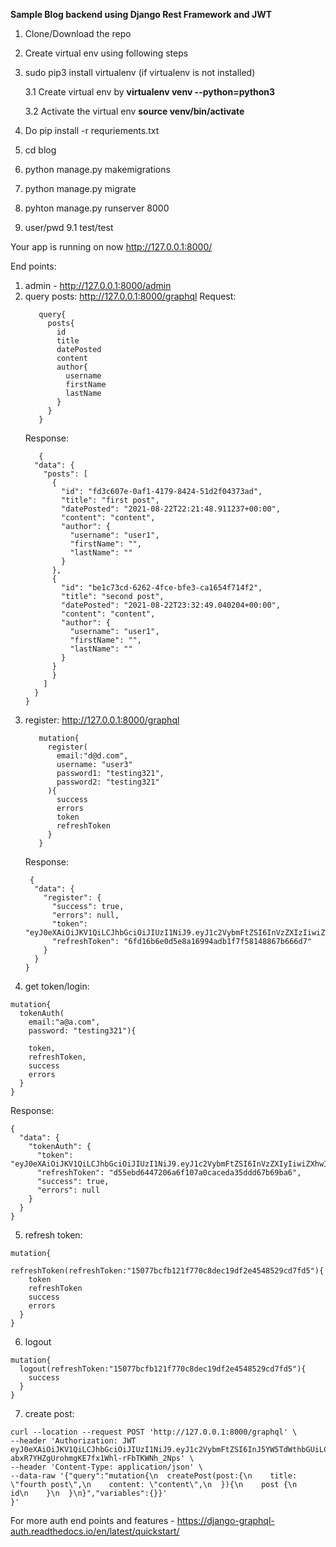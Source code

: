 **Sample Blog backend using Django Rest Framework and JWT**
1. Clone/Download the repo
2. Create virtual env using following steps
3. sudo pip3 install virtualenv  (if virtualenv is not installed)
   
    3.1 Create virtual env by 
**virtualenv venv --python=python3**
   
   3.2 Activate the virtual env **source venv/bin/activate** 
4. Do pip install -r requriements.txt
5. cd blog
6. python manage.py makemigrations
7. python manage.py migrate
8. pyhton manage.py runserver 8000
9. user/pwd
    9.1 test/test

Your app is running on now http://127.0.0.1:8000/

End points: 
1. admin - http://127.0.0.1:8000/admin
2. query posts: http://127.0.0.1:8000/graphql
   Request:
   ```
      query{
        posts{
          id
          title
          datePosted
          content
          author{
            username
            firstName
            lastName
          }
        }
      }  
   ```
   Response: 
   ```
      {
     "data": {
       "posts": [
         {
           "id": "fd3c607e-0af1-4179-8424-51d2f04373ad",
           "title": "first post",
           "datePosted": "2021-08-22T22:21:48.911237+00:00",
           "content": "content",
           "author": {
             "username": "user1",
             "firstName": "",
             "lastName": ""
           }
         },
         {
           "id": "be1c73cd-6262-4fce-bfe3-ca1654f714f2",
           "title": "second post",
           "datePosted": "2021-08-22T23:32:49.040204+00:00",
           "content": "content",
           "author": {
             "username": "user1",
             "firstName": "",
             "lastName": ""
           }
         }
         }
       ]
     }
   }
    ```
3. register: http://127.0.0.1:8000/graphql
   ```
      mutation{
        register(
          email:"d@d.com",
          username: "user3"
          password1: "testing321",
          password2: "testing321"
        ){
          success
          errors
          token
          refreshToken
        }
      }
   ```
   Response: 
   ```
    {
     "data": {
       "register": {
         "success": true,
         "errors": null,
         "token": "eyJ0eXAiOiJKV1QiLCJhbGciOiJIUzI1NiJ9.eyJ1c2VybmFtZSI6InVzZXIzIiwiZXhwIjoxNjMwMjE1NTgzLCJvcmlnSWF0IjoxNjMwMjE1MjgzfQ.J5j4o_vrKMdOs2kxaDLRXY1MZzXYbWM0pcLIDCC4OoU",
         "refreshToken": "6fd16b6e0d5e8a16994adb1f7f58148867b666d7"
       }
     }
   }
   ```
4. get token/login: 
```
mutation{
  tokenAuth(
    email:"a@a.com",
    password: "testing321"){
    
    token,
    refreshToken,
    success
    errors
  }
}
```
Response:
```
{
  "data": {
    "tokenAuth": {
      "token": "eyJ0eXAiOiJKV1QiLCJhbGciOiJIUzI1NiJ9.eyJ1c2VybmFtZSI6InVzZXIyIiwiZXhwIjoxNjMwMjE1Njk4LCJvcmlnSWF0IjoxNjMwMjE1Mzk4fQ.rYdI16zXij5bl8wPYfCochcORR6IDAVjf0cljOkkHHo",
      "refreshToken": "d55ebd6447206a6f107a0caceda35ddd67b69ba6",
      "success": true,
      "errors": null
    }
  }
}
```
5. refresh token:
```
mutation{
  refreshToken(refreshToken:"15077bcfb121f770c8dec19df2e4548529cd7fd5"){
    token
    refreshToken
    success
    errors
  }
}
```
6. logout
```
mutation{
  logout(refreshToken:"15077bcfb121f770c8dec19df2e4548529cd7fd5"){
    success
  }
}
```
7. create post:   
```
curl --location --request POST 'http://127.0.0.1:8000/graphql' \
--header 'Authorization: JWT eyJ0eXAiOiJKV1QiLCJhbGciOiJIUzI1NiJ9.eyJ1c2VybmFtZSI6InJ5YW5TdWthbGUiLCJleHAiOjE2MzAxNjQ1MjYsIm9yaWdJYXQiOjE2MzAxNjQyMjZ9.TgcD-abxR7YHZgUrohmgKE7fx1Whl-rFbTKWNh_2Nps' \
--header 'Content-Type: application/json' \
--data-raw '{"query":"mutation{\n  createPost(post:{\n    title: \"fourth post\",\n    content: \"content\",\n  }){\n    post {\n      id\n    }\n  }\n}","variables":{}}'
}'
```

For more auth end points and features - https://django-graphql-auth.readthedocs.io/en/latest/quickstart/



